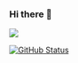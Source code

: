 ### Hi there 👋
![](https://komarev.com/ghpvc/?username=your-github-ahmed-bahaa)
<!--
**ahmed-bahaa/ahmed-bahaa** is a ✨ _special_ ✨ repository because its `README.md` (this file) appears on your GitHub profile.

Here are some ideas to get you started:

- 🔭 I’m currently working on 2 Flutter Applications
- 🌱 I’m currently learning AWS, GOlang
- 👯 I’m looking to collaborate on Opensource applications
💬 Ask me about Whatever you want 
- 📫 How to reach me: ahmedb.abdelhamid@gmail.com
- ⚡ Fun fact: ...
-->

[![GitHub Status](https://github-readme-stats.vercel.app/api?username=ahmed-bahaa&&show_icons=true&theme=tokyonight)](https://maxbase.org)

